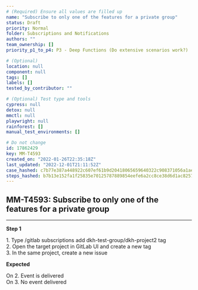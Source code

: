 ```yaml
---
# (Required) Ensure all values are filled up
name: "Subscribe to only one of the features for a private group"
status: Draft
priority: Normal
folder: Subscriptions and Notifications
authors: ""
team_ownership: []
priority_p1_to_p4: P3 - Deep Functions (Do extensive scenarios work?)

# (Optional)
location: null
component: null
tags: []
labels: []
tested_by_contributor: ""

# (Optional) Test type and tools
cypress: null
detox: null
mmctl: null
playwright: null
rainforest: []
manual_test_environments: []

# Do not change
id: 17862429
key: MM-T4593
created_on: "2022-01-26T22:35:18Z"
last_updated: "2022-12-01T21:11:52Z"
case_hashed: c7b77e387a448922c607ef61b9d20418065659640322c908371056a1ae447b63ed7f6c86f7098c2f6e32c1e315fa72f7
steps_hashed: b7b13e152fa1f25835e70125787889854eefe6a2cc8ce38d6d1ac82571afc6836c7f45aae13a38616ec382d4070b7e02
---
```


<!-- (Auto-generated) Based on frontmatter's "key" and "name" -->

## MM-T4593: Subscribe to only one of the features for a private group

---

**Step 1**

1\. Type /gitlab subscriptions add dkh-test-group/dkh-project2 tag\
2\. Open the target project in GitLab UI and create a new tag\
3\. In the same project, create a new issue

**Expected**

On 2. Event is delivered\
On 3. No event delivered

